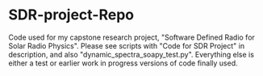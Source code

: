 # SDR-project-Repo

Code used for my capstone research project, "Software Defined Radio for Solar Radio Physics". Please see scripts with "Code for SDR Project" in description, and also "dynamic_spectra_soapy_test.py". Everything else is either a test or earlier work in progress versions of code finally used. 
